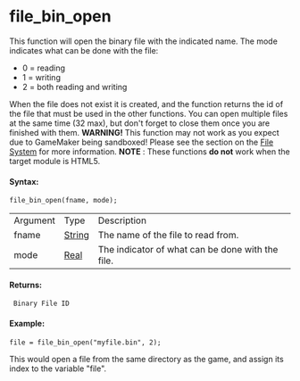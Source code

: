 # file_bin_open

This function will open the binary file with the indicated name. The
mode indicates what can be done with the file:

-   0 = reading
-   1 = writing
-   2 = both reading and writing

When the file does not exist it is created, and the function returns the
id of the file that must be used in the other functions. You can open
multiple files at the same time (32 max), but don't forget to close them
once you are finished with them. **WARNING!** This function may not work
as you expect due to GameMaker being sandboxed! Please see the section
on the [File
System](../../../../Additional_Information/The_File_System) for more
information. **NOTE** : These functions **do not** work when the target
module is HTML5.

#### Syntax:

``` gml
file_bin_open(fname, mode);
```

|          |                                                                           |                                                  |
|----------|---------------------------------------------------------------------------|--------------------------------------------------|
| Argument | Type                                                                      | Description                                      |
| fname    |  [String](../../../../../GameMaker_Language/GML_Overview/Data_Types)  | The name of the file to read from.               |
| mode     |  [Real](../../../../../GameMaker_Language/GML_Overview/Data_Types)    | The indicator of what can be done with the file. |

#### Returns:

``` gml
 Binary File ID
```

#### Example:

``` gml
file = file_bin_open("myfile.bin", 2);
```

This would open a file from the same directory as the game, and assign
its index to the variable "file".
